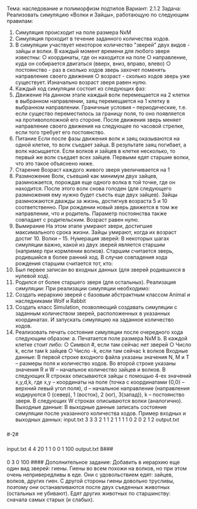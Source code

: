 Тема: наследование и полиморфизм подтипов
Вариант: 2.1.2
Задача: Реализовать симуляцию «Волки и Зайцы», работающую по
следующим правилам:
1. Симуляция происходит на поле размера NxM
2. Симуляция проходит в течение заданного количества ходов.
3. В симуляции участвует некоторое количество "зверей" двух
видов - зайцы и волки.
В каждый момент времени для любого зверя известны:
○ координаты, где он находится на поле
○ направление, куда он собирается двигаться (вверх, вниз,
вправо, влево)
○ постоянство - раз в сколько ходов зверь захочет
поменять направление своего движения
○ возраст - сколько ходов зверь уже существует.
Изначально возраст зверя равен нулю.
4. Каждый ход симуляции состоит из следующих фаз:
1. Движение
На данном этапе каждый волк перемещается на 2 клетки
в выбранном направлении, заяц перемещается на 1
клетку в выбранном направлении.
Граничные условия – периодические, т.е. если существо
переместилось за границу поля, то оно появляется на
противоположной его стороне.
После движения зверь меняет направление своего
движения на следующее по часовой стрелке, если того
требует его постоянство.
2. Питание
Если после фазы движения волк и заяц оказываются на
одной клетке, то волк съедает зайца.
В результате заяц погибает, а волк насыщается. Если
волков и зайцев в клетке несколько, то первый же волк
съедает всех зайцев.
Первыми едят старшие волки, что это такое объяснено
ниже.
3. Старение
Возраст каждого живого зверя увеличивается на 1
4. Размножение
Волк, съевший как минимум двух зайцев, размножается,
порождая еще одного волка в той точке, где он
находится. После этого волк снова голоден (для
следующего размножения ему нужно будет съесть еще
двух зайцев).
Зайцы размножаются дважды за жизнь, достигнув
возраста 5 и 10 соответственно.
При рождении новый зверь движется в том же
направлении, что и родитель. Параметр постоянства
также совпадает с родительским. Возраст равен нулю.
5. Вымирание
На этом этапе умирают звери, достигшие максимального
срока жизни.
Зайцы умирают, когда их возраст достиг 10. Волки – 15.
Нумерация зверей:
В некоторых шагах симуляции важно, какой из двух зверей является
старшим (например при кормлении волков).
Старшим считается зверь, родившийся в более ранний ход.
В случае совпадения хода рождения старшим считается тот, кто:
1. Был первее записан во входных данных (для зверей
родившихся в нулевой ход).
2. Родился от более старшего зверя (для остальных).
Реализация симуляции:
При реализации симуляции необходимо:
1. Создать иерархию зверей с базовым абстрактным классом
Animal и наследниками Wolf и Rabbit
2. Создать класс Simulation, позволяющий создавать симуляции
с заданным количеством зверей, расположенных в указанных
координатах. И запускать симуляцию на заданное количество
ходов.
3. Реализовать печать состояния симуляции после очередного
хода следующим образом:
  a. Печатается поле размера NxM
  b. В каждой клетке стоит либо:
  ○ Символ #, если там сейчас нет зверей
  ○ Число k, если там k зайцев
  ○ Число -k, если там сейчас k волков
Входные данные:
В первой строке входного файла указаны значения N, M и T –
размеры поля и количество ходов.
Во второй строке указаны значения R и W – начальное количество
зайцев и волков.
В следующих R строках описываются зайцы с помощью 4-ех
значений x,y,d,k, где x,y – координаты на поле (точка с
координатами {0,0} – верхний левый угол поля), d – начальное
направление (направления кодируются 0 (север), 1 (восток), 2 (юг),
3(запад)), k – постоянство зверя.
В следующих W строках описываются волки (аналогично).
Выходные данные:
В выходные данные записать состояние симуляции после
указанного количества ходов.
Пример входных и выходных данных:
input.txt 
3 3 3
2 1
1 2 1 1
1 1 0 2
0 2 1 2
output.txt
###
#-2#
###
input.txt
4 4 20
1 1
0 0 1 100
output.txt
8###
####
####
0 3 0 100 ####
Дополнительное задание:
Добавить в иерархию еще один вид зверей: гиены.
Гиены во всем похожи на волков, но при этом очень
непривередливы в еде. Они с удовольствием едят: зайцев, волков,
других гиен.
С другой стороны гиены довольно трусливы, поэтому они
останавливаются после двух съеденных животных (остальных не
убивают).
Едят других животных по старшинству: сначала самых старых (и
слабых).
